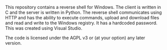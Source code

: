 This repository contains a reverse shell for Windows. The client is written in C
and the server is written in Python. The reverse shell communicates using HTTP
and has the ability to execute commands, upload and download files and read and
write to the Windows registry. It has a hardcoded password. This was created
using Visual Studio.

The code is licensed under the AGPL v3 or (at your option) any later version.
